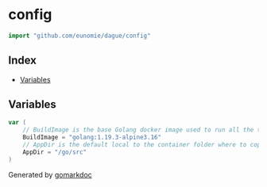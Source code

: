 <!-- gomarkdoc:embed:start -->

<!-- Code generated by gomarkdoc. DO NOT EDIT -->

# config

```go
import "github.com/eunomie/dague/config"
```

## Index

- [Variables](<#variables>)


## Variables

```go
var (
    // BuildImage is the base Golang docker image used to run all the tools.
    BuildImage = "golang:1.19.3-alpine3.16"
    // AppDir is the default local to the container folder where to copy/mount sources.
    AppDir = "/go/src"
)
```



Generated by [gomarkdoc](<https://github.com/princjef/gomarkdoc>)


<!-- gomarkdoc:embed:end -->